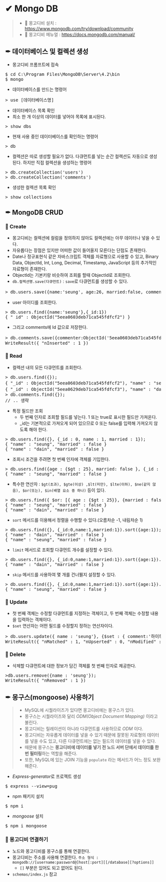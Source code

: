 # ✔ Mongo DB
> - 📌 몽고디비 설치 : https://www.mongodb.com/try/download/community
> - 📌 몽고디비 메뉴얼 : https://docs.mongodb.com/manual/
## ✒ 데이터베이스 및 컬렉션 생성
- 몽고디비 프롬프트에 접속
<pre>
$ cd C:\Program Files\MongoDB\Server\4.2\bin
$ mongo
</pre>

- 데이터베이스를 만드는 명령어
<pre>
> use [데이터베이스명]
</pre>

- 데이터베이스 목록 확인
- 최소 한 개 이상의 데이터를 넣어야 목록에 표시된다.
<pre>
> show dbs
</pre>

- 현재 사용 중인 데이터베이스를 확인하는 명령어
<pre>
> db
</pre>

- 컬렉션은 따로 생성할 필요가 없다. 다큐먼트를 넣는 순간 컬렉션도 자동으로 생성된다. 하지만 직접 컬렉션을 생성하는 명령어
<pre>
> db.createCollection('users')
> db.createCollection('comments')
</pre>

- 생성한 컬렉션 목록 확인
<pre>
> show collections
</pre>

## ✒ MongoDB CRUD

### 🔶 Create
- 몽고디비는 컬렉션에 컬럼을 정의하지 않아도 컬렉션에는 아무 데이터나 넣을 수 있다.
- 자유롭다는 장점은 있지만 어떠한 값이 들어올지 모른다는 단점도 존재한다.
- Date나 정규표현식 같은 자바스크립트 객체를 자료형으로 사용할 수 있고, Binary Data, ObjectId, Int, Long, Decimal, Timestamp, JavaScript 등의 추가적인 자료형이 존재한다.
- ObjectId는 기본키랑 비슷하여 조회를 할때 ObjectId로 조회한다.
- `db.컬렉션명.save(다큐먼트)` : `save`로 다큐먼트를 생성할 수 있다.
<pre>
> db.users.save({name:'seung', age:26, married:false, comment:'안녕하세요.', createdAt:new Date()});
</pre>
- user 아이디를 조회한다.
<pre>
> db.users.find({name:'seung'},{_id:1})
{ "_id" : ObjectId("5eea0603deb71ca545fdfcf2") }
</pre>
- 그리고 comments에 Id 값으로 저장한다.
<pre>
> db.comments.save({commenter:ObjectId('5eea0603deb71ca545fdfcf2'), comment: '안녕하세요.',createdAt:new Date()});
WriteResult({ "nInserted" : 1 })
</pre>

### 🔶 Read
- 컬렉션 내의 모든 다큐먼트를 조회한다.
<pre>
> db.users.find({});
{ "_id" : ObjectId("5eea0603deb71ca545fdfcf2"), "name" : "seung", "age" : 26, "married" : false, "comment" : "안녕하세요.", "createdAt" : ISODate("2020-06-17T12:01:07.775Z") }
{ "_id" : ObjectId("5eea0629deb71ca545fdfcf3"), "name" : "dain", "age" : 22, "married" : false, "comment" : "안녕", "createdAt" : ISODate("2020-06-17T12:01:45.455Z") }
> db.comments.find({});
// .. 생략
</pre>

- 특정 필드만 조회
  - 두 번째 인자로 조회할 필드를 넣는다. 1 또는 true로 표시한 필드만 가져온다.
  - _id는 기본적으로 가져오게 되어 있으므로 0 또는 false를 입력해 가져오지 않도록 해야 한다.
<pre>
> db.users.find({}, {_id : 0, name : 1, married : 1});
{ "name" : "seung", "married" : false }
{ "name" : "dain", "married" : false }
</pre>
- 조회시 조건을 주려면 첫 번째 인자에 객체를 기입한다.
<pre>
> db.users.find({age : {$gt : 25}, married: false }, {_id : 0, name : 1, married : 1});
{ "name" : "seung", "married" : false }
</pre>

- 특수한 연산자 : `$gt(초과), $gte(이상) ,$lt(미만), $lte(이하), $ne(같지 않음), $or(또는), $in(배열 요소 중 하나)` 등이 있다.
<pre>
> db.users.find({ $or: [{ age : {$gt : 25}}, {married : false }]}, {_id : 0,name : 1,married : 1});
{ "name" : "seung", "married" : false }
{ "name" : "dain", "married" : false }
</pre>

- `sort` 메서드를 이용해서 정렬을 수행할 수 있다.(오름차순 -1, 내림차순 1)
<pre>
> db.users.find({}, {_id:0,name:1,married:1}).sort({age:1});
{ "name" : "dain", "married" : false }
{ "name" : "seung", "married" : false }
</pre>

- `limit` 메서드로 조회할 다큐먼트 개수를 설정할 수 있다.
<pre>
> db.users.find({}, {_id:0,name:1,married:1}).sort({age:1}).limit(1);
{ "name" : "dain", "married" : false }
</pre>
- `skip` 메서드를 사용하여 몇 개를 건너뛸지 설정할 수 있다.
<pre>
> db.users.find({}, {_id:0,name:1,married:1}).sort({age:1}).limit(1).skip(1);
{ "name" : "seung", "married" : false }
</pre>

### 🔶 Update
- 첫 번째 객체는 수정할 다큐먼트를 지정하는 객체이고, 두 번째 객체는 수정할 내용을 입력하는 객체이다.
- `$set` 연산자는 어떤 필드를 수정할지 정하는 연산자이다.
<pre>
> db.users.update({ name : 'seung'}, {$set : { comment:'하이루'}});
WriteResult({ "nMatched" : 1, "nUpserted" : 0, "nModified" : 1 })
</pre>

### 🔶 Delete
- 삭제할 다큐먼트에 대한 정보가 담긴 객체를 첫 번째 인자로 제공한다.
<pre>
>db.users.remove({name : 'seung'});
WriteResult({ "nRemoved" : 1 })
</pre>

## ✒ 몽구스(mongoose) 사용하기
> - MySQL에 시퀄라이즈가 있다면 몽고디비에는 몽구스가 있다.
> - 몽구스는 시퀄라이즈와 달리 *ODM(Object Document Mapping)* 이라고 불린다.
> - 몽고디비는 릴레이션이 아니라 다큐먼트를 사용하므로 *ODM* 이다.
> - 몽고디비는 자유롭게 데이터를 넣을 수 있기 때문에 잘못된 자료형의 데이터를 넣을 수도 있고, 다른 다큐먼트에는 없는 필드의 데이터를 넣을 수 있다.
> - 때문에 몽구스는 **몽고디비에 데이터를 넣기 전 노드 서버 단에서 데이터를 한 번 필터링**하는 역할을 해준다.
> - 또한, MySQL에 있는 JOIN 기능을 `populate` 라는 메서드가 어느 정도 보완해준다.

- *Express-generator*로 프로젝트 생성
<pre>$ express --view=pug</pre>
- npm 패키지 설치
<pre>$ npm i</pre>
- *mongoose* 설치
<pre>$ npm i mongoose</pre>

### 🔸 몽고디비 연결하기
- 노드와 몽고디비를 몽구스를 통해 연결한다.
- 몽고디비는 주소를 사용해 연결한다. `주소 형식 : mongodb://[username:password@]host[:port][[/database][?options]]`
  - `[]` 부분은 있어도 되고 없어도 된다.
- `schemas/index.js` 참고